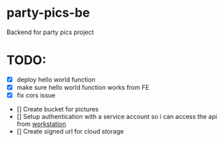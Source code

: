 # party-pics-be
Backend for party pics project

# TODO:
- [x] deploy hello world function
- [x] make sure hello world function works from FE
- [x] fix cors issue
- [] Create bucket for pictures
- [] Setup authentication with a service account so i can access the api from [workstation](https://cloud.google.com/docs/authentication/client-libraries)
- [] Create signed url for cloud storage
